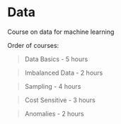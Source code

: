 # Data
Course on data for machine learning

Order of courses: 

>Data Basics - 5 hours

>Imbalanced Data - 2 hours

>Sampling - 4 hours

>Cost Sensitive - 3 hours

>Anomalies - 2 hours
